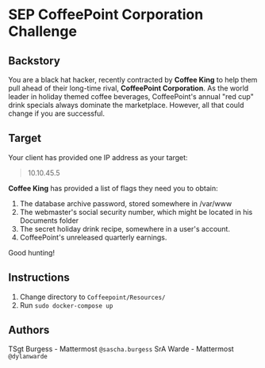 # SEP CoffeePoint Corporation Challenge

## Backstory

You are a black hat hacker, recently contracted by **Coffee King** to help them pull ahead of their long-time rival, **CoffeePoint Corporation**. As the world leader in holiday themed coffee beverages, CoffeePoint's annual "red cup" drink specials always dominate the marketplace. However, all that could change if you are successful.  

## Target
Your client has provided one IP address as your target: 
> 10.10.45.5

**Coffee King** has provided a list of flags they need you to obtain:
1. The database archive password, stored somewhere in /var/www
2. The webmaster's social security number, which might be located in his Documents folder
3. The secret holiday drink recipe, somewhere in a user's account.
4. CoffeePoint's unreleased quarterly earnings.

Good hunting!

## Instructions
1. Change directory to `Coffeepoint/Resources/`
2. Run `sudo docker-compose up`

## Authors
TSgt Burgess - Mattermost `@sascha.burgess`
SrA Warde - Mattermost `@dylanwarde`
